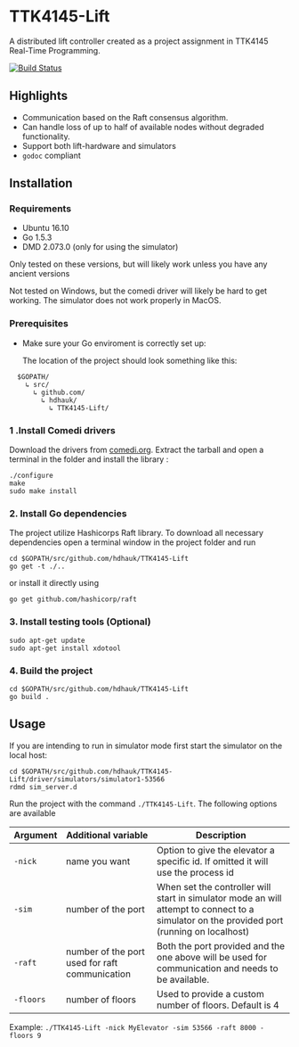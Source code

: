 
# TTK4145-Lift
A distributed lift controller created as a project assignment in TTK4145 Real-Time Programming.

[![Build Status](https://travis-ci.com/hdhauk/TTK4145-Lift.svg?token=y9hAjhVWRxqextVgHFNt&branch=master)](https://travis-ci.com/hdhauk/TTK4145-Lift)

## Highlights
 - Communication based on the Raft consensus algorithm.
 - Can handle loss of up to half of available nodes without degraded functionality.
 - Support both lift-hardware and simulators
 - `godoc` compliant

## Installation

### Requirements
* Ubuntu 16.10
* Go 1.5.3
* DMD 2.073.0 (only for using the simulator)

Only tested on these versions, but will likely work unless you have any ancient versions

Not tested on Windows, but the comedi driver will likely be hard to get working.
The simulator does not work properly in MacOS.

### Prerequisites
* Make sure your Go enviroment is correctly set up:

  The location of the project should look something like this:
~~~~
  $GOPATH/
    ↳ src/
      ↳ github.com/
        ↳ hdhauk/
          ↳ TTK4145-Lift/
~~~~

### 1 .Install Comedi drivers
Download the drivers from [comedi.org](http://www.comedi.org/download/comedilib-0.10.2.tar.gz).
Extract the tarball and open a terminal in the folder and install the library :
~~~~
./configure
make
sudo make install
~~~~

### 2. Install Go dependencies
The project utilize Hashicorps Raft library.
To download all necessary dependencies open a terminal window in the project folder and run
~~~~
cd $GOPATH/src/github.com/hdhauk/TTK4145-Lift
go get -t ./..
~~~~
or install it directly using
~~~~
go get github.com/hashicorp/raft
~~~~


### 3. Install testing tools (Optional)
~~~~
sudo apt-get update
sudo apt-get install xdotool
~~~~

### 4. Build the project
~~~~
cd $GOPATH/src/github.com/hdhauk/TTK4145-Lift
go build .
~~~~

## Usage

If you are intending to run in simulator mode first start the simulator on the local host:
~~~~
cd $GOPATH/src/github.com/hdhauk/TTK4145-Lift/driver/simulators/simulator1-53566
rdmd sim_server.d
~~~~

Run the project with the command `./TTK4145-Lift`.
The following options are available

|Argument  |Additional variable    | Description|
|------|------------|------------|
|`-nick` | name you want | Option to give the elevator a specific id. If omitted it will use the process id|
|`-sim` | number of the port | When set the controller will start in simulator mode an will attempt to connect to a simulator on the provided port (running on localhost) |
|`-raft`|number of the port used for raft communication| Both the port provided and the one above will be used for communication and needs to be available.|
|`-floors`|number of floors| Used to provide a custom number of floors. Default is 4|


Example: `./TTK4145-Lift -nick MyElevator -sim 53566 -raft 8000 - floors 9`
